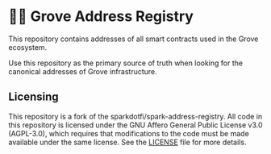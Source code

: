 # 🌳📝 Grove Address Registry

<!-- ![Foundry CI](https://github.com/{org}/{repo}/actions/workflows/ci.yml/badge.svg)
[![Foundry][foundry-badge]][foundry]
[![License: AGPL v3](https://img.shields.io/badge/License-AGPL%20v3-blue.svg)](https://github.com/{org}/{repo}/blob/master/LICENSE) -->

[foundry]: https://getfoundry.sh/
[foundry-badge]: https://img.shields.io/badge/Built%20with-Foundry-FFDB1C.svg

This repository contains addresses of all smart contracts used in the Grove ecosystem.

Use this repository as the primary source of truth when looking for the canonical addresses of Grove infrastructure.


## Licensing

This repository is a fork of the sparkdotfi/spark-address-registry. All code in this repository is licensed under the GNU Affero General Public License v3.0 (AGPL-3.0), which requires that modifications to the code must be made available under the same license. See the [LICENSE](LICENSE) file for more details.
